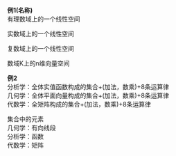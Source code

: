**例1(名称)**  
有理数域上的一个线性空间  
  
实数域上的一个线性空间  
  
复数域上的一个线性空间  
  
数域K上的n维向量空间  
  
**例2**  
分析学：全体实值函数构成的集合+(加法，数乘)+8条运算律  
几何学：全体平面向量构成的集合+(加法，数乘)+8条运算律  
代数学：全矩阵构成的集合+(加法，数乘)+8条运算律  
  
集合中的元素  
几何学：有向线段  
分析学：函数  
代数学：矩阵  
